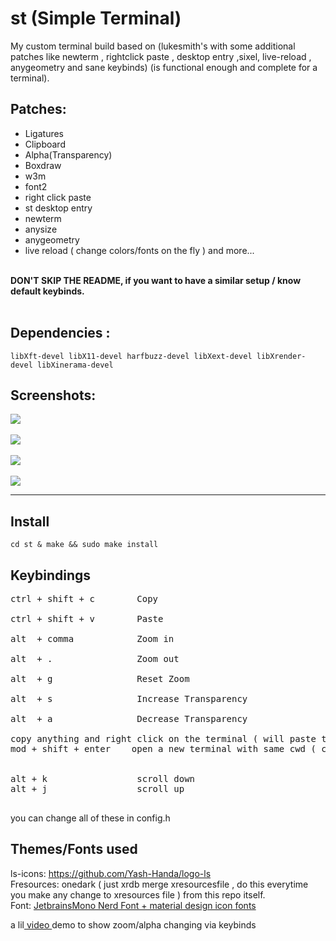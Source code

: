 # st (Simple Terminal)
My custom terminal build based on (lukesmith's with some additional patches like newterm , rightclick paste , desktop entry ,sixel, live-reload , anygeometry and sane keybinds) (is functional enough and complete for a terminal).

## Patches: 
- Ligatures
- Clipboard
- Alpha(Transparency)
- Boxdraw
- w3m
- font2
- right click paste
- st desktop entry 
- newterm 
- anysize
- anygeometry 
- live reload ( change colors/fonts on the fly )
and more...
<br>
<b>DON'T SKIP THE README, if you want to have a similar setup / know default keybinds.<br><br></b>

## Dependencies : <br>

`libXft-devel libX11-devel harfbuzz-devel libXext-devel libXrender-devel libXinerama-devel`
## Screenshots: 
<img src="https://raw.githubusercontent.com/siduck76/personal-backup/master/delete_this/bruh.png">  <br><br>
<img src="https://raw.githubusercontent.com/siduck76/personal-backup/master/delete_this/ithree0-36-43.png"> <br><br>
<img src="https://raw.githubusercontent.com/siduck76/personal-backup/master/delete_this/two7-00.png"> <br><br>
<img src="https://raw.githubusercontent.com/siduck76/personal-backup/master/delete_this/u.png"> <br><hr>

## Install <br> 
`cd st & make && sudo make install `<br>

## Keybindings<br> 
<pre>
ctrl + shift + c        Copy  <br>
ctrl + shift + v        Paste <br>
alt  + comma            Zoom in <br>
alt  + .                Zoom out <br>
alt  + g                Reset Zoom<br>
alt  + s                Increase Transparency<br>
alt  + a                Decrease Transparency <br>
copy anything and right click on the terminal ( will paste the copied thing ) 
mod + shift + enter    open a new terminal with same cwd ( current working directory )


alt + k                 scroll down 
alt + j                 scroll up

</pre>
you can change all of these in config.h
<br> 

## Themes/Fonts used
ls-icons: https://github.com/Yash-Handa/logo-ls <br>
Fresources: onedark ( just xrdb merge xresourcesfile , do this everytime you make any change to xresources file ) from this repo itself.<br>
Font: <a href="https://github.com/siduck76/matfonts">  JetbrainsMono Nerd Font + material design icon fonts </a> 


a lil<a href="https://share.vidyard.com/watch/sdFeoxaRr124U893WVEcxN?"> video  </a>demo to show zoom/alpha changing via keybinds

